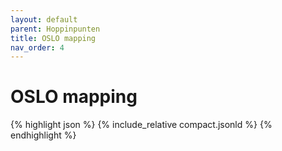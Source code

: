 ```yaml
---
layout: default
parent: Hoppinpunten
title: OSLO mapping
nav_order: 4
---
```


# OSLO mapping

{% highlight json %}
{% include_relative  compact.jsonld %}
{% endhighlight %}